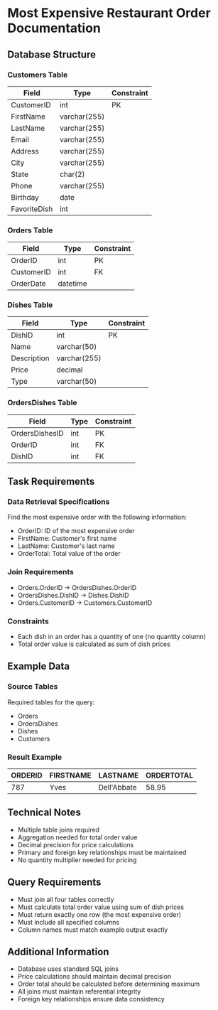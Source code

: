 # Most Expensive Restaurant Order Documentation

## Database Structure

### Customers Table
| Field | Type | Constraint |
|-------|------|------------|
| CustomerID | int | PK |
| FirstName | varchar(255) | |
| LastName | varchar(255) | |
| Email | varchar(255) | |
| Address | varchar(255) | |
| City | varchar(255) | |
| State | char(2) | |
| Phone | varchar(255) | |
| Birthday | date | |
| FavoriteDish | int | |

### Orders Table
| Field | Type | Constraint |
|-------|------|------------|
| OrderID | int | PK |
| CustomerID | int | FK |
| OrderDate | datetime | |

### Dishes Table
| Field | Type | Constraint |
|-------|------|------------|
| DishID | int | PK |
| Name | varchar(50) | |
| Description | varchar(255) | |
| Price | decimal | |
| Type | varchar(50) | |

### OrdersDishes Table
| Field | Type | Constraint |
|-------|------|------------|
| OrdersDishesID | int | PK |
| OrderID | int | FK |
| DishID | int | FK |

## Task Requirements

### Data Retrieval Specifications
Find the most expensive order with the following information:
- OrderID: ID of the most expensive order
- FirstName: Customer's first name
- LastName: Customer's last name
- OrderTotal: Total value of the order

### Join Requirements
- Orders.OrderID -> OrdersDishes.OrderID
- OrdersDishes.DishID -> Dishes.DishID
- Orders.CustomerID -> Customers.CustomerID

### Constraints
- Each dish in an order has a quantity of one (no quantity column)
- Total order value is calculated as sum of dish prices

## Example Data

### Source Tables
Required tables for the query:
- Orders
- OrdersDishes
- Dishes
- Customers

### Result Example
| ORDERID | FIRSTNAME | LASTNAME | ORDERTOTAL |
|---------|-----------|-----------|------------|
| 787 | Yves | Dell'Abbate | 58.95 |

## Technical Notes
- Multiple table joins required
- Aggregation needed for total order value
- Decimal precision for price calculations
- Primary and foreign key relationships must be maintained
- No quantity multiplier needed for pricing

## Query Requirements
- Must join all four tables correctly
- Must calculate total order value using sum of dish prices
- Must return exactly one row (the most expensive order)
- Must include all specified columns
- Column names must match example output exactly

## Additional Information
- Database uses standard SQL joins
- Price calculations should maintain decimal precision
- Order total should be calculated before determining maximum
- All joins must maintain referential integrity
- Foreign key relationships ensure data consistency
